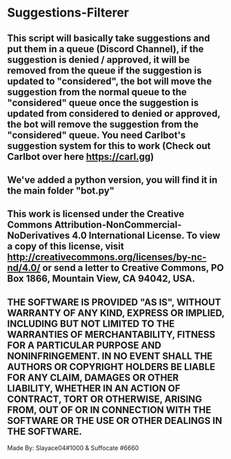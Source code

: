 # Suggestions-Filterer
This script will basically take suggestions and put them in a queue (Discord Channel), if the suggestion is denied / approved, it will be removed from the queue
if the suggestion is updated to "considered", the bot will move the suggestion from the normal queue to the "considered" queue
once the suggestion is updated from considered to denied or approved, the bot will remove the suggestion from the "considered" queue.
You need Carlbot's suggestion system for this to work (Check out Carlbot over here https://carl.gg)  
-
We've added a python version, you will find it in the main folder "bot.py"
-
This work is licensed under the Creative Commons Attribution-NonCommercial-NoDerivatives 4.0 International License. To view a copy of this license, visit http://creativecommons.org/licenses/by-nc-nd/4.0/ or send a letter to Creative Commons, PO Box 1866, Mountain View, CA 94042, USA.
-
 THE SOFTWARE IS PROVIDED "AS IS", WITHOUT WARRANTY OF ANY KIND, EXPRESS OR
  IMPLIED, INCLUDING BUT NOT LIMITED TO THE WARRANTIES OF MERCHANTABILITY,
  FITNESS FOR A PARTICULAR PURPOSE AND NONINFRINGEMENT. IN NO EVENT SHALL THE
  AUTHORS OR COPYRIGHT HOLDERS BE LIABLE FOR ANY CLAIM, DAMAGES OR OTHER
  LIABILITY, WHETHER IN AN ACTION OF CONTRACT, TORT OR OTHERWISE, ARISING FROM,
  OUT OF OR IN CONNECTION WITH THE SOFTWARE OR THE USE OR OTHER DEALINGS IN THE
  SOFTWARE.
-


Made By: Slayace04#1000 & Suffocate #6660
